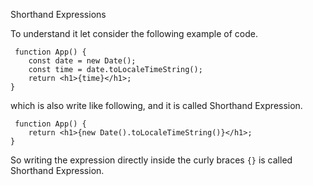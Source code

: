 Shorthand Expressions

To understand it let consider the following example of code.
```agsl
 function App() {
    const date = new Date();
    const time = date.toLocaleTimeString();
    return <h1>{time}</h1>;
}
```
which is also write like following, and it is called Shorthand Expression.
```agsl
 function App() {
    return <h1>{new Date().toLocaleTimeString()}</h1>;
}
```
So writing the expression directly inside the curly braces ```{}``` is called Shorthand Expression.